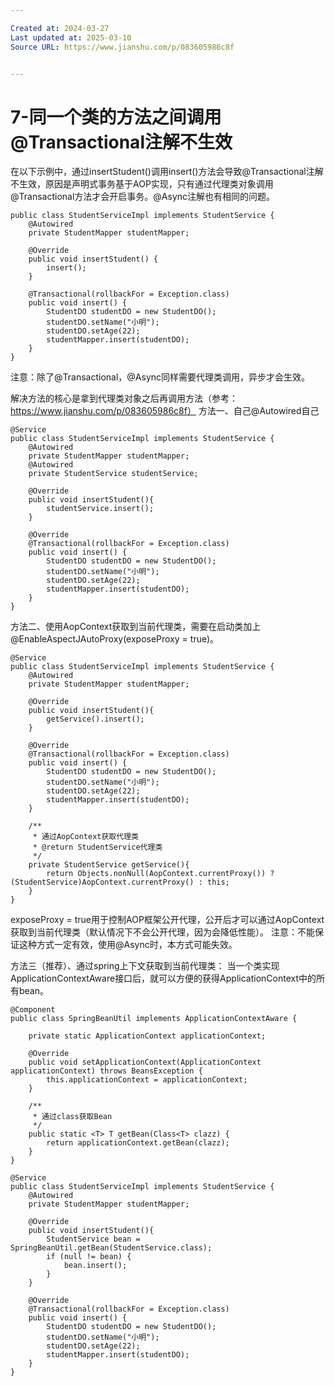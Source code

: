 ```yaml
---

Created at: 2024-03-27
Last updated at: 2025-03-10
Source URL: https://www.jianshu.com/p/083605986c8f


---
```


# 7-同一个类的方法之间调用@Transactional注解不生效


在以下示例中，通过insertStudent()调用insert()方法会导致@Transactional注解不生效，原因是声明式事务基于AOP实现，只有通过代理类对象调用@Transactional方法才会开启事务。@Async注解也有相同的问题。
```
public class StudentServiceImpl implements StudentService {
    @Autowired
    private StudentMapper studentMapper;

    @Override
    public void insertStudent() {
        insert();
    }

    @Transactional(rollbackFor = Exception.class)
    public void insert() {
        StudentDO studentDO = new StudentDO();
        studentDO.setName("小明");
        studentDO.setAge(22);
        studentMapper.insert(studentDO);
    }
}
```
注意：除了@Transactional，@Async同样需要代理类调用，异步才会生效。

解决方法的核心是拿到代理类对象之后再调用方法（参考：https://www.jianshu.com/p/083605986c8f）
方法一、自己@Autowired自己
```
@Service
public class StudentServiceImpl implements StudentService {
    @Autowired
    private StudentMapper studentMapper;
    @Autowired
    private StudentService studentService;

    @Override
    public void insertStudent(){
        studentService.insert();
    }

    @Override
    @Transactional(rollbackFor = Exception.class)
    public void insert() {
        StudentDO studentDO = new StudentDO();
        studentDO.setName("小明");
        studentDO.setAge(22);
        studentMapper.insert(studentDO);
    }
}
```

方法二、使用AopContext获取到当前代理类，需要在启动类加上@EnableAspectJAutoProxy(exposeProxy = true)。
```
@Service
public class StudentServiceImpl implements StudentService {
    @Autowired
    private StudentMapper studentMapper;

    @Override
    public void insertStudent(){
        getService().insert();
    }

    @Override
    @Transactional(rollbackFor = Exception.class)
    public void insert() {
        StudentDO studentDO = new StudentDO();
        studentDO.setName("小明");
        studentDO.setAge(22);
        studentMapper.insert(studentDO);
    }

    /**
     * 通过AopContext获取代理类
     * @return StudentService代理类
     */
    private StudentService getService(){
        return Objects.nonNull(AopContext.currentProxy()) ? (StudentService)AopContext.currentProxy() : this;
    }
}
```
exposeProxy = true用于控制AOP框架公开代理，公开后才可以通过AopContext获取到当前代理类（默认情况下不会公开代理，因为会降低性能）。
注意：不能保证这种方式一定有效，使用@Async时，本方式可能失效。

方法三（推荐）、通过spring上下文获取到当前代理类：
当一个类实现ApplicationContextAware接口后，就可以方便的获得ApplicationContext中的所有bean。
```
@Component
public class SpringBeanUtil implements ApplicationContextAware {

    private static ApplicationContext applicationContext;

    @Override
    public void setApplicationContext(ApplicationContext applicationContext) throws BeansException {
        this.applicationContext = applicationContext;
    }

    /**
     * 通过class获取Bean
     */
    public static <T> T getBean(Class<T> clazz) {
        return applicationContext.getBean(clazz);
    }
}
```
```
@Service
public class StudentServiceImpl implements StudentService {
    @Autowired
    private StudentMapper studentMapper;

    @Override
    public void insertStudent(){
        StudentService bean = SpringBeanUtil.getBean(StudentService.class);
        if (null != bean) {
            bean.insert();
        }
    }

    @Override
    @Transactional(rollbackFor = Exception.class)
    public void insert() {
        StudentDO studentDO = new StudentDO();
        studentDO.setName("小明");
        studentDO.setAge(22);
        studentMapper.insert(studentDO);
    }
}
```


